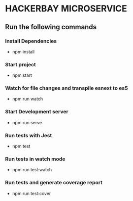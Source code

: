 # HACKERBAY MICROSERVICE

## Run the following commands
### Install Dependencies
* npm install
### Start project
* npm start
### Watch for file changes and transpile esnext to es5
* npm run watch
### Start Development server
* npm run serve
### Run tests with Jest
* npm test
### Run tests in watch mode
* npm run test:watch
### Run tests and generate coverage report
* npm run test:cover

